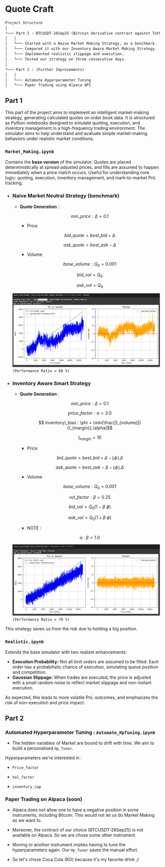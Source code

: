 # Quote Craft

```md
Project Structure
│
└─── Part 1 : BTCUSDT-26Sep25 (Bitcoin derivative contract against Tether, with expiry on 26th Sept 2025)
│   │   
│   └─── Started with a Naive Market Making Strategy, as a benchmark.
│   └─── Compared it with our Inventory Aware Market Making Strategy.
│   └─── Implemented realistic slippage and execution.
│   └─── Tested our strategy on three consecutive days. 
│
└─── Part 2 : (Further Improvements)
│   │   
│   └─── Automate Hyperparameter Tuning 
│   └─── Paper Trading using Alpaca API
```

## Part 1

This part of the project aims to implement an intelligent market-making strategy, generating calculated quotes on order book data. It is structured as Python notebooks designed to simulate quoting, execution, and inventory management in a high-frequency trading environment. The simulator aims to help understand and evaluate simple market-making behaviors under realistic market conditions.

### **`Market_Making.ipynb`**  
  Contains the **base version** of the simulator. Quotes are placed deterministically at spread-adjusted prices, and fills are assumed to happen immediately when a price match occurs. Useful for understanding core logic: quoting, execution, inventory management, and mark-to-market PnL tracking.

- ### Naive Market Neutral Strategy (benchmark)
  - **Quote Generation** : 
    ```math
    min\_price : \Delta = 0.1
    ```
    - Price
    ```math
      bid\_quote = best\_bid + \Delta
    ```
    ```math
      ask\_quote = best\_ask - \Delta
    ```
    - Volume
    ```math
      base\_volume : Q_0 = 0.001
    ```
    ```math
       bid\_vol = Q_0 
    ```
    ```math
       ask\_vol = Q_0 
    ```
  !["Strat 1"](1-10June2025_strat0.png)
  `(Performance Ratio = 68 %)`

- ### Inventory Aware Smart Strategy
  - **Quote Generation** : 
    ```math
    min\_price : \Delta = 0.1
    ```
    ```math
      price\_factor : \alpha = 3.0
    ```
    ```math
       Inventory\_bias : \phi = \min(\frac{|I_{volume}|}{I_{margin}},\alpha)
    ```
    ```math
    I_{margin} = 10 
    ```
    - Price
    ```math
    bid\_quote = best\_bid + \Delta - \lfloor\phi\rfloor . \Delta
    ```
    ```math
    ask\_quote = best\_ask - \Delta - \lfloor\phi\rfloor . \Delta
    ```
    - Volume
    ```math
     base\_volume : Q_0 = 0.001
    ```
    ```math
    vol\_factor : \beta = 0.25
    ```
    ```math
     bid\_vol = Q_0 (1 - \beta . \phi)
    ```
    ```math
    ask\_vol = Q_0 (1 + \beta . \phi) 
    ```
    - NOTE :
    ```math
    \alpha \cdot \beta \lt 1.0
    ```
  !["Strat 1"](1-10June2025_strat1.png)
  `(Performance Ratio = 79 %)`

This strategy saves us from the risk due to holding a big position.

### **`Realistic.ipynb`**  
  Extends the base simulator with two realism enhancements:
  - **Execution Probability:** Not all limit orders are assumed to be filled. Each order has a probabilistic chance of execution, simulating queue position and competition.
  - **Gaussian Slippage:** When trades are executed, the price is adjusted with a small random noise to reflect market slippage and non-instant execution.
  
As expected, this leads to more volatile PnL outcomes, and emphasizes the risk of non-execution and price impact. 

## Part 2

### Automated Hyperparameter Tuning : `Automate_HpTuning.ipynb`

- The hidden variables of Market are bound to drift with time. We aim to build a personalised `Hp_Tuner`.

Hyperparameters we're interested in : 

- `Price_factor`

- `Vol_factor`

- `inventory_cap`


### Paper Trading on Alpaca (soon)

- Alpaca does not allow one to have a negative position in some instruments, including Bitcoin. This would not let us do Market Making as we want to.

- Moreover, the contract of our choice (BTCUSDT-26Sep25) is not available on Alpaca. So we are chose some other instrument.

- Moving to another instrument implies having to tune the hyperparameters again. Our `Hp_Tuner` saves the manual effort.

- So let's chose Coca Cola (KO) because it's my favorite drink ;)